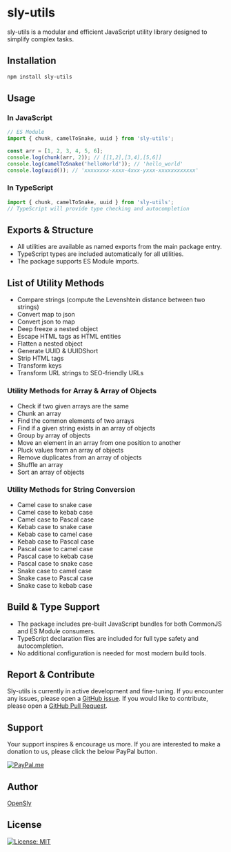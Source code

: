 # sly-utils

sly-utils is a modular and efficient JavaScript utility library designed to simplify complex tasks.

## Installation

```bash
npm install sly-utils
```

## Usage

### In JavaScript
```js
// ES Module
import { chunk, camelToSnake, uuid } from 'sly-utils';

const arr = [1, 2, 3, 4, 5, 6];
console.log(chunk(arr, 2)); // [[1,2],[3,4],[5,6]]
console.log(camelToSnake('helloWorld')); // 'hello_world'
console.log(uuid()); // 'xxxxxxxx-xxxx-4xxx-yxxx-xxxxxxxxxxxx'
```

### In TypeScript
```ts
import { chunk, camelToSnake, uuid } from 'sly-utils';
// TypeScript will provide type checking and autocompletion
```

## Exports & Structure
- All utilities are available as named exports from the main package entry.
- TypeScript types are included automatically for all utilities.
- The package supports ES Module imports.

## List of Utility Methods

- Compare strings (compute the Levenshtein distance between two strings)
- Convert map to json
- Convert json to map
- Deep freeze a nested object
- Escape HTML tags as HTML entities
- Flatten a nested object
- Generate UUID & UUIDShort
- Strip HTML tags
- Transform keys
- Transform URL strings to SEO-friendly URLs

### Utility Methods for Array & Array of Objects

- Check if two given arrays are the same
- Chunk an array
- Find the common elements of two arrays
- Find if a given string exists in an array of objects
- Group by array of objects
- Move an element in an array from one position to another
- Pluck values from an array of objects
- Remove duplicates from an array of objects
- Shuffle an array
- Sort an array of objects

### Utility Methods for String Conversion

- Camel case to snake case
- Camel case to kebab case
- Camel case to Pascal case
- Kebab case to snake case
- Kebab case to camel case
- Kebab case to Pascal case
- Pascal case to camel case
- Pascal case to kebab case
- Pascal case to snake case
- Snake case to camel case
- Snake case to Pascal case
- Snake case to kebab case

## Build & Type Support
- The package includes pre-built JavaScript bundles for both CommonJS and ES Module consumers.
- TypeScript declaration files are included for full type safety and autocompletion.
- No additional configuration is needed for most modern build tools.

## Report & Contribute

Sly-utils is currently in active development and fine-tuning.
If you encounter any issues, please open a [GitHub issue](https://github.com/opensly/sly-utils/issues).
If you would like to contribute, please open a [GitHub Pull Request](https://github.com/opensly/sly-utils/pulls).

## Support

Your support inspires & encourage us more. If you are interested to make a donation to us, please click the below PayPal button.

[![PayPal.me](https://img.shields.io/badge/paypal-donate-119fde.svg)](https://www.paypal.me/LakshmikanthV)

## Author

[OpenSly](https://github.com/opensly)

## License

[![License: MIT](https://img.shields.io/badge/License-MIT-blue.svg)](https://opensource.org/licenses/MIT)
